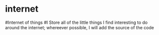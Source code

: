 # internet
#Internet of things
#I Store all of the little things I find interesting to do around the internet; whereever possible, I will add the source of the code
